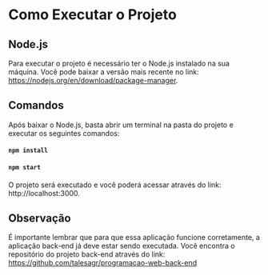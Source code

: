 # Como Executar o Projeto

## Node.js

Para executar o projeto é necessário ter o Node.js instalado na sua máquina. Você pode baixar a versão mais recente no link: https://nodejs.org/en/download/package-manager.

## Comandos

Após baixar o Node.js, basta abrir um terminal na pasta do projeto e executar os seguintes comandos:  

#### `npm install`

#### `npm start`

O projeto será executado e você poderá acessar através do link: http://localhost:3000.

## Observação

É importante lembrar que para que essa aplicação funcione corretamente, a aplicação back-end já deve estar sendo executada. Você encontra o repositório do projeto back-end através do link: https://github.com/talesagr/programacao-web-back-end
